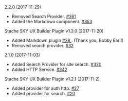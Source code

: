 <stache
  pageTitle="November"
  navOrder="60"
  showTableOfContents="true">

  <stache-page-anchor>
    2.2.0 (2017-11-29)
  </stache-page-anchor>

  <ul>
    <li>
      Removed Search Provider.
      <a href="https://github.com/blackbaud/stache2/pull/361">#361 <i class="fa fa-external-link" aria-hidden="true"></i></a>
    </li>
    <li>
      Added the Markdown component.
      <a href="https://github.com/blackbaud/stache2/pull/353">#353 <i class="fa fa-external-link" aria-hidden="true"></i></a>
    </li>
  </ul>

  <stache-page-anchor>
    Stache SKY UX Builder Plugin v1.3.0 (2017-11-20)
  </stache-page-anchor>

  <ul>
    <li>
      Added Markdown plugin
      <a href="https://github.com/blackbaud/skyux-builder-plugin-stache/pull/28">#28 <i class="fa fa-external-link" aria-hidden="true"></i></a>. (Thank you, Bobby Earl!)
    </li>
    <li>
      Removed search provider.
      <a href="https://github.com/blackbaud/skyux-builder-plugin-stache/pull/32">#32 <i class="fa fa-external-link" aria-hidden="true"></i></a>
    </li>
  </ul>

  <stache-page-anchor>
    2.1.0 (2017-11-03)
  </stache-page-anchor>

  <ul>
    <li>
      Added Search Provider for site search.
      <a href="https://github.com/blackbaud/stache2/pull/320">#320 <i class="fa fa-external-link" aria-hidden="true"></i></a>
    </li>
    <li>
      Added HTTP Service.
      <a href="https://github.com/blackbaud/stache2/pull/342">#342 <i class="fa fa-external-link" aria-hidden="true"></i></a>
    </li>
  </ul>

  <stache-page-anchor>
    Stache SKY UX Builder Plugin v1.2.1 (2017-11-2)
  </stache-page-anchor>
  <ul>
    <li>
      Added provider for auth http.
      <a href="https://github.com/blackbaud/skyux-builder-plugin-stache/pull/27">#27 <i class="fa fa-external-link" aria-hidden="true"></i></a>
    </li>
    <li>
      Added provider for search.
      <a href="https://github.com/blackbaud/skyux-builder-plugin-stache/pull/20">#20 <i class="fa fa-external-link" aria-hidden="true"></i></a>
    </li>
  </ul>
</stache>
